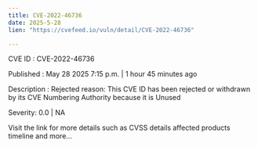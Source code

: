 ```yaml
---
title: CVE-2022-46736
date: 2025-5-28
lien: "https://cvefeed.io/vuln/detail/CVE-2022-46736"

---
```


CVE ID : CVE-2022-46736

Published :  May 28
2025
7:15 p.m. | 1 hour
45 minutes ago

Description : Rejected reason: This CVE ID has been rejected or withdrawn by its CVE Numbering Authority because it is Unused

Severity: 0.0 | NA

Visit the link for more details
such as CVSS details
affected products
timeline
and more...
